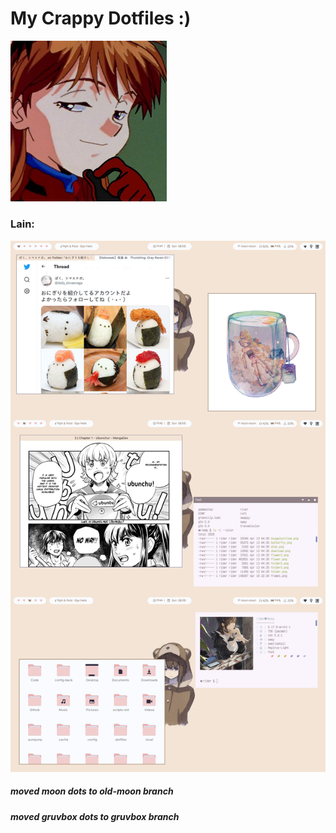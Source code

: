 <h1>My Crappy Dotfiles :)</h1>
<img src="/.config/Images/asuka.jpg" alt="important image" width="250">
<h3> Lain: </h3>
<img src=".config/Images/current.png">
<br>
<h5>moved moon dots to old-moon branch</h5>
<h5>moved gruvbox dots to gruvbox branch</h5>
